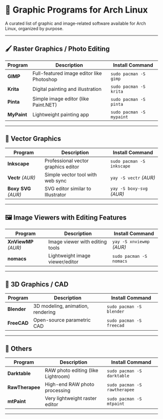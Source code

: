 # 🎨 Graphic Programs for Arch Linux

A curated list of graphic and image-related software available for Arch Linux, organized by purpose.

---

## 🖌️ Raster Graphics / Photo Editing

| Program     | Description                              | Install Command            |
|-------------|------------------------------------------|-----------------------------|
| **GIMP**    | Full-featured image editor like Photoshop | `sudo pacman -S gimp`       |
| **Krita**   | Digital painting and illustration         | `sudo pacman -S krita`      |
| **Pinta**   | Simple image editor (like Paint.NET)      | `sudo pacman -S pinta`      |
| **MyPaint** | Lightweight painting app                  | `sudo pacman -S mypaint`    |

---

## 🧭 Vector Graphics

| Program           | Description                                 | Install Command                |
|-------------------|---------------------------------------------|---------------------------------|
| **Inkscape**      | Professional vector graphics editor         | `sudo pacman -S inkscape`       |
| **Vectr** *(AUR)* | Simple vector tool with web sync            | `yay -S vectr` *(AUR)*          |
| **Boxy SVG** *(AUR)* | SVG editor similar to Illustrator       | `yay -S boxy-svg` *(AUR)*       |

---

## 🖼️ Image Viewers with Editing Features

| Program         | Description                          | Install Command           |
|-----------------|--------------------------------------|----------------------------|
| **XnViewMP** *(AUR)* | Image viewer with editing tools | `yay -S xnviewmp` *(AUR)*  |
| **nomacs**      | Lightweight image viewer/editor      | `sudo pacman -S nomacs`    |

---

## 🧊 3D Graphics / CAD

| Program      | Description                         | Install Command          |
|--------------|-------------------------------------|---------------------------|
| **Blender**  | 3D modeling, animation, rendering   | `sudo pacman -S blender`  |
| **FreeCAD**  | Open-source parametric CAD         | `sudo pacman -S freecad`  |

---

## 🧰 Others

| Program        | Description                          | Install Command              |
|----------------|--------------------------------------|-------------------------------|
| **Darktable**   | RAW photo editing (like Lightroom)  | `sudo pacman -S darktable`    |
| **RawTherapee** | High-end RAW photo processing       | `sudo pacman -S rawtherapee`  |
| **mtPaint**     | Very lightweight raster editor      | `sudo pacman -S mtpaint`      |

---
